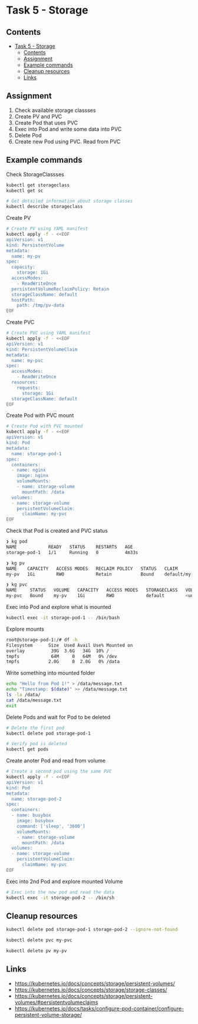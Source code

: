 # Task 5 - Storage

## Contents

- [Task 5 - Storage](#task-5---storage)
  - [Contents](#contents)
  - [Assignment](#assignment)
  - [Example commands](#example-commands)
  - [Cleanup resources](#cleanup-resources)
  - [Links](#links)

## Assignment

1. Check available storage classses
2. Create PV and PVC
3. Create Pod that uses PVC
4. Exec into Pod and write some data into PVC
5. Delete Pod
6. Create new Pod using PVC. Read from PVC

## Example commands

Check StorageClassses

```bash
kubectl get storageclass
kubectl get sc

# Get detailed information about storage classes
kubectl describe storageclass
```

Create PV

```bash
# Create PV using YAML manifest
kubectl apply -f - <<EOF
apiVersion: v1
kind: PersistentVolume
metadata:
  name: my-pv
spec:
  capacity:
    storage: 1Gi
  accessModes:
    - ReadWriteOnce
  persistentVolumeReclaimPolicy: Retain
  storageClassName: default
  hostPath:
    path: /tmp/pv-data
EOF
```

Create PVC

```bash
# Create PVC using YAML manifest
kubectl apply -f - <<EOF
apiVersion: v1
kind: PersistentVolumeClaim
metadata:
  name: my-pvc
spec:
  accessModes:
    - ReadWriteOnce
  resources:
    requests:
      storage: 1Gi
  storageClassName: default
EOF
```

Create Pod with PVC mount

```bash
# Create Pod with PVC mounted
kubectl apply -f - <<EOF
apiVersion: v1
kind: Pod
metadata:
  name: storage-pod-1
spec:
  containers:
  - name: nginx
    image: nginx
    volumeMounts:
    - name: storage-volume
      mountPath: /data
  volumes:
  - name: storage-volume
    persistentVolumeClaim:
      claimName: my-pvc
EOF
```

Check that Pod is created and PVC status

```bash
❯ kg pod
NAME            READY   STATUS    RESTARTS   AGE
storage-pod-1   1/1     Running   0          4m33s

❯ kg pv
NAME    CAPACITY   ACCESS MODES   RECLAIM POLICY   STATUS   CLAIM            STORAGECLASS   VOLUMEATTRIBUTESCLASS   REASON   AGE
my-pv   1Gi        RWO            Retain           Bound    default/my-pvc   default        <unset>                          5m4s

❯ kg pvc
NAME     STATUS   VOLUME   CAPACITY   ACCESS MODES   STORAGECLASS   VOLUMEATTRIBUTESCLASS   AGE
my-pvc   Bound    my-pv    1Gi        RWO            default        <unset>                 4m59s
```

Exec into Pod and explore what is mounted

```bash
kubectl exec -it storage-pod-1 -- /bin/bash
```

Explore mounts

```bash
root@storage-pod-1:/# df -h
Filesystem      Size  Used Avail Use% Mounted on
overlay          39G  3.6G   34G  10% /
tmpfs            64M     0   64M   0% /dev
tmpfs           2.0G     0  2.0G   0% /data
```

Write something into mounted folder

```bash
echo "Hello from Pod 1!" > /data/message.txt
echo "Timestamp: $(date)" >> /data/message.txt
ls -la /data/
cat /data/message.txt
exit
```

Delete Pods and wait for Pod to be deleted

```bash
# Delete the first pod
kubectl delete pod storage-pod-1

# Verify pod is deleted
kubectl get pods
```

Create anoter Pod and read from volume

```bash
# Create a second pod using the same PVC
kubectl apply -f - <<EOF
apiVersion: v1
kind: Pod
metadata:
  name: storage-pod-2
spec:
  containers:
  - name: busybox
    image: busybox
    command: ['sleep', '3600']
    volumeMounts:
    - name: storage-volume
      mountPath: /data
  volumes:
  - name: storage-volume
    persistentVolumeClaim:
      claimName: my-pvc
EOF
```

Exec into 2nd Pod and explore mounted Volume

```bash
# Exec into the new pod and read the data
kubectl exec -it storage-pod-2 -- /bin/sh
```

## Cleanup resources

```bash
kubectl delete pod storage-pod-1 storage-pod-2 --ignore-not-found

kubectl delete pvc my-pvc

kubectl delete pv my-pv
```

## Links

- https://kubernetes.io/docs/concepts/storage/persistent-volumes/
- https://kubernetes.io/docs/concepts/storage/storage-classes/
- https://kubernetes.io/docs/concepts/storage/persistent-volumes/#persistentvolumeclaims
- https://kubernetes.io/docs/tasks/configure-pod-container/configure-persistent-volume-storage/
